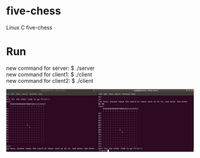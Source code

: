 # five-chess
Linux C five-chess

# Run 
new command for server:
$ ./server  
new command for client1:
$ ./client   
new command for client2:
$ ./client  

![image](https://github.com/XPping/five-chess/raw/master/printscreen.png)
